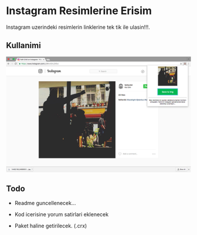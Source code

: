 # Instagram Resimlerine Erisim

Instagram uzerindeki resimlerin linklerine tek tik ile ulasin!!!.

## Kullanimi

![Full Page](/static/img/example.png)

## Todo

- Readme guncellenecek...

- Kod icerisine yorum satirlari eklenecek

- Paket haline getirilecek. (.crx)

